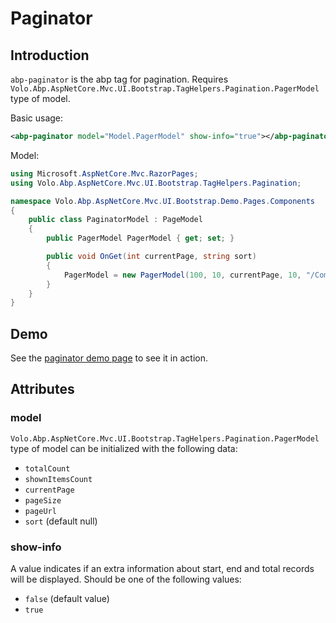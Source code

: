 # Paginator

## Introduction

`abp-paginator` is the abp tag for pagination. Requires `Volo.Abp.AspNetCore.Mvc.UI.Bootstrap.TagHelpers.Pagination.PagerModel` type of model.

Basic usage:

````xml
<abp-paginator model="Model.PagerModel" show-info="true"></abp-paginator>
````

Model:

````csharp
using Microsoft.AspNetCore.Mvc.RazorPages;
using Volo.Abp.AspNetCore.Mvc.UI.Bootstrap.TagHelpers.Pagination;

namespace Volo.Abp.AspNetCore.Mvc.UI.Bootstrap.Demo.Pages.Components
{
    public class PaginatorModel : PageModel
    {
        public PagerModel PagerModel { get; set; }

        public void OnGet(int currentPage, string sort)
        {
            PagerModel = new PagerModel(100, 10, currentPage, 10, "/Components/Paginator", sort);
        }
    }
}
````



## Demo

See the [paginator demo page](https://bootstrap-taghelpers.abp.io/Components/Paginator) to see it in action.

## Attributes

### model

`Volo.Abp.AspNetCore.Mvc.UI.Bootstrap.TagHelpers.Pagination.PagerModel` type of model can be initialized with the following data:

* `totalCount`
* `shownItemsCount`
* `currentPage`
* `pageSize`
* `pageUrl`
* `sort` (default null)

### show-info

A value indicates if an extra information about start, end and total records will be displayed. Should be one of the following values:

* `false` (default value)
* `true`
